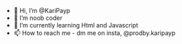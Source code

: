 - 👋 Hi, I’m @KariPayp
- 👀 I’m noob coder
- 🌱 I’m currently learning Html and Javascript
- 📫 How to reach me - dm me on insta, @prodby.karipayp

<!---
KariPayp/KariPayp is a ✨ special ✨ repository because its `README.md` (this file) appears on your GitHub profile.
You can click the Preview link to take a look at your changes.
--->
